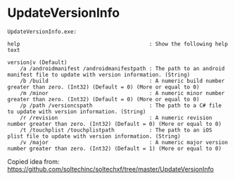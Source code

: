# UpdateVersionInfo

    UpdateVersionInfo.exe:
    
    help                                         : Show the following help text
    
    version|v (Default)
        /a /androidmanifest /androidmanifestpath : The path to an android manifest file to update with version information. (String)
        /b /build                                : A numeric build number greater than zero. (Int32) (Default = 0) (More or equal to 0)
        /m /minor                                : A numeric minor number greater than zero. (Int32) (Default = 0) (More or equal to 0)
        /p /path /versioncspath                  : The path to a C# file to update with version information. (String)
        /r /revision                             : A numeric revision number greater than zero. (Int32) (Default = 0) (More or equal to 0)
        /t /touchplist /touchplistpath           : The path to an iOS plist file to update with version information. (String)
        /v /major                                : A numeric major version number greater than zero. (Int32) (Default = 1) (More or equal to 0)
        
Copied idea from: https://github.com/soltechinc/soltechxf/tree/master/UpdateVersionInfo
